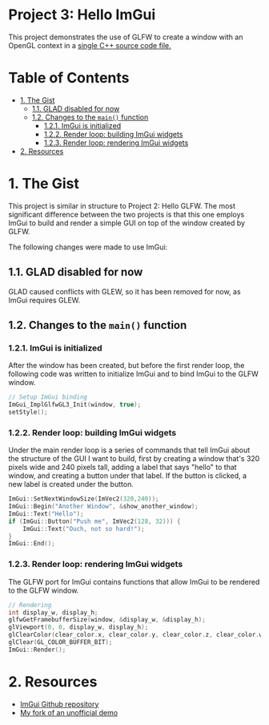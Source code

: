 # Project 3: Hello ImGui <!-- omit in toc -->
This project demonstrates the use of GLFW to create a window with an OpenGL context in a [single C++ source code file.](main.cpp)

# Table of Contents <!-- omit in toc -->
- [1. The Gist](#1-the-gist)
	- [1.1. GLAD disabled for now](#11-glad-disabled-for-now)
	- [1.2. Changes to the `main()` function](#12-changes-to-the-main-function)
		- [1.2.1. ImGui is initialized](#121-imgui-is-initialized)
		- [1.2.2. Render loop: building ImGui widgets](#122-render-loop-building-imgui-widgets)
		- [1.2.3. Render loop: rendering ImGui widgets](#123-render-loop-rendering-imgui-widgets)
- [2. Resources](#2-resources)

# 1. The Gist
This project is similar in structure to Project 2: Hello GLFW. The most significant difference between the two projects is that this one employs ImGui to build and render a simple GUI on top of the window created by GLFW.

The following changes were made to use ImGui:

## 1.1. GLAD disabled for now
GLAD caused conflicts with GLEW, so it has been removed for now, as ImGui requires GLEW.

## 1.2. Changes to the `main()` function

### 1.2.1. ImGui is initialized
After the window has been created, but before the first render loop, the following code was written to initialize ImGui and to bind ImGui to the
GLFW window.

```C++
// Setup ImGui binding
ImGui_ImplGlfwGL3_Init(window, true);
setStyle();
```

### 1.2.2. Render loop: building ImGui widgets
Under the main render loop is a series of commands that tell ImGui about the
structure of the GUI I want to build, first by creating a window that's 320 pixels
wide and 240 pixels tall, adding a label that says "hello" to that window,
and creating a button under that label. If the button is clicked, a new label is created under the button.
```C++
ImGui::SetNextWindowSize(ImVec2(320,240));
ImGui::Begin("Another Window", &show_another_window);
ImGui::Text("Hello");
if (ImGui::Button("Push me", ImVec2(128, 32))) {
	ImGui::Text("Ouch, not so hard!");
}
ImGui::End();
```


### 1.2.3. Render loop: rendering ImGui widgets
The GLFW port for ImGui contains functions that allow ImGui to be rendered
to the GLFW window.
```C++
// Rendering
int display_w, display_h;
glfwGetFramebufferSize(window, &display_w, &display_h);
glViewport(0, 0, display_w, display_h);
glClearColor(clear_color.x, clear_color.y, clear_color.z, clear_color.w);
glClear(GL_COLOR_BUFFER_BIT);
ImGui::Render();
```



# 2. Resources
* [ImGui Github repository](https://github.com/ocornut/imgui)
* [My fork of an unofficial demo](https://github.com/m516/imgui-opengl-glfw-glew-cmake-demo/)
